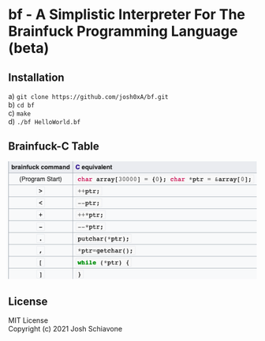 # bf - A Simplistic Interpreter For The Brainfuck Programming Language (beta)

## Installation 
a) ``git clone https://github.com/josh0xA/bf.git``<br/>
b) ``cd bf``<br/>
c) ``make``<br/>
d) ``./bf HelloWorld.bf``<br/>

## Brainfuck-C Table

<p align="center">
  <img src="https://github.com/josh0xA/bf/blob/main/bf_instruction_table.png?raw=true">
</p>


## License 
MIT License<br/>
Copyright (c) 2021 Josh Schiavone
